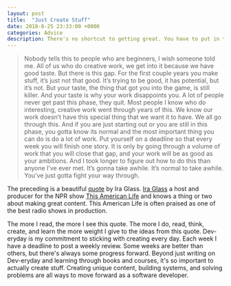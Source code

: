 ```yaml
---
layout: post
title:  "Just Create Stuff"
date: 2018-8-25 23:33:00 +0000
categories: Advice
description: There's no shortcut to getting great. You have to put in the time creating.
---
```


> Nobody tells this to people who are beginners, I wish someone told me. All of us who do creative work, we get into it because we have good taste. But there is this gap. For the first couple years you make stuff, it’s just not that good. It’s trying to be good, it has potential, but it’s not. But your taste, the thing that got you into the game, is still killer. And your taste is why your work disappoints you. A lot of people never get past this phase, they quit. Most people I know who do interesting, creative work went through years of this. We know our work doesn’t have this special thing that we want it to have. We all go through this. And if you are just starting out or you are still in this phase, you gotta know its normal and the most important thing you can do is do a lot of work. Put yourself on a deadline so that every week you will finish one story. It is only by going through a volume of work that you will close that gap, and your work will be as good as your ambitions. And I took longer to figure out how to do this than anyone I’ve ever met. It’s gonna take awhile. It’s normal to take awhile. You’ve just gotta fight your way through.

The preceding is a beautiful [quote][igq] by Ira Glass. [Ira Glass][ig] a host and producer for the NPR show [This American Life][tal] and knows a thing or two about making great content. This American Life is often praised as one of the best radio shows in production.

The more I read, the more I see this quote. The more I do, read, think, create, and learn the more weight I give to the ideas from this quote. Dev-eryday is my commitment to sticking with creating every day. Each week I have a deadline to post a weekly review. Some weeks are better than others, but there's always some progress forward. Beyond just writing on Dev-eryday and learning through books and courses, it's so important to actually create stuff. Creating unique content, building systems, and solving problems are all ways to move forward as a software developer.



[ig]: https://en.wikipedia.org/wiki/Ira_Glass
[igq]: https://www.goodreads.com/quotes/309485-nobody-tells-this-to-people-who-are-beginners-i-wish
[tal]: https://www.thisamericanlife.org/